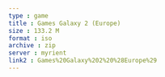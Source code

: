 ```yaml
---
type : game
title : Games Galaxy 2 (Europe)
size : 133.2 M
format : iso
archive : zip
server : myrient
link2 : Games%20Galaxy%202%20%28Europe%29
---
```

